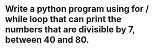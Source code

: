 # Write a python program using for / while loop that can print the numbers that are  divisible by 7, between 40 and 80. 
